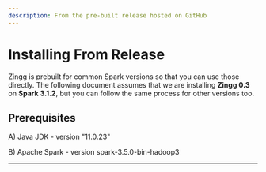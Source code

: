 ```yaml
---
description: From the pre-built release hosted on GitHub
---
```


# Installing From Release

Zingg is prebuilt for common Spark versions so that you can use those directly. The following document assumes that we are installing **Zingg 0.3** on **Spark 3.1.2**, but you can follow the same process for other versions too.

## Prerequisites

A) Java JDK - version "11.0.23"

B) Apache Spark - version spark-3.5.0-bin-hadoop3

***

####
